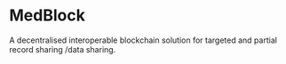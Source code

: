 # MedBlock
A decentralised interoperable blockchain solution for targeted and partial record sharing /data sharing.
